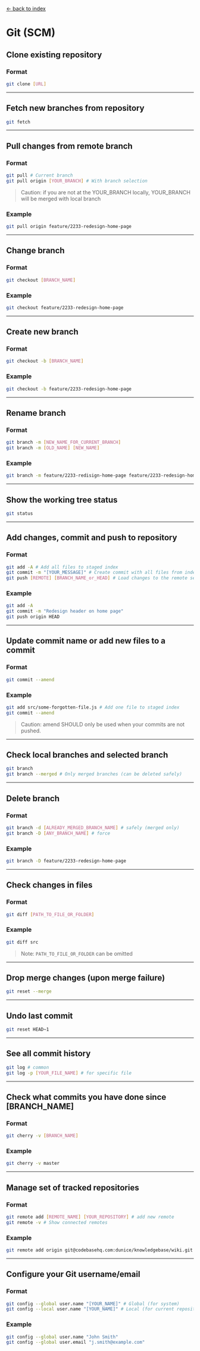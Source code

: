 [<- back to index](index.html)

# Git (SCM)

## Clone existing repository
### Format
```bash
git clone [URL]
```

---

## Fetch new branches from repository
```bash
git fetch
```

---

## Pull changes from remote branch
### Format
```bash
git pull # Current branch
git pull origin [YOUR_BRANCH] # With branch selection
```
> Caution: if you are not at the YOUR_BRANCH locally, YOUR_BRANCH will be merged with local branch
### Example
```bash
git pull origin feature/2233-redesign-home-page
```

---

## Change branch
### Format
```bash
git checkout [BRANCH_NAME]
```
### Example

```bash
git checkout feature/2233-redesign-home-page
```

---

## Create new branch
### Format
```bash
git checkout -b [BRANCH_NAME]
```
### Example
```bash
git checkout -b feature/2233-redesign-home-page
```

---

## Rename branch
### Format
```bash
git branch -m [NEW_NAME_FOR_CURRENT_BRANCH]
git branch -m [OLD_NAME] [NEW_NAME]
```
### Example
```bash
git branch -m feature/2233-redisign-home-page feature/2233-redesign-home-page
```

---

## Show the working tree status

```bash
git status
```

---

## Add changes, commit and push to repository
### Format
```bash
git add -A # Add all files to staged index
git commit -m "[YOUR_MESSAGE]" # Create commit with all files from index
git push [REMOTE] [BRANCH_NAME_or_HEAD] # Load changes to the remote server
```
### Example
```bash
git add -A
git commit -m "Redesign header on home page"
git push origin HEAD
```

---

## Update commit name or add new files to a commit
### Format
```bash
git commit --amend
```
### Example
```bash
git add src/some-forgotten-file.js # Add one file to staged index
git commit --amend
```
> Caution: amend SHOULD only be used when your commits are not pushed.

---

## Check local branches and selected branch
```bash
git branch
git branch --merged # Only merged branches (can be deleted safely)
```

---

## Delete branch
### Format
```bash
git branch -d [ALREADY_MERGED_BRANCH_NAME] # safely (merged only)
git branch -D [ANY_BRANCH_NAME] # force
```
### Example
```bash
git branch -D feature/2233-redesign-home-page
```

---

## Check changes in files
### Format
```bash
git diff [PATH_TO_FILE_OR_FOLDER]
```
### Example
```bash
git diff src
```
> Note: `PATH_TO_FILE_OR_FOLDER` can be omitted

---


## Drop merge changes (upon merge failure)
```bash
git reset --merge
```

---

## Undo last commit
```bash
git reset HEAD~1
```

---


## See all commit history
```bash
git log # common
git log -p [YOUR_FILE_NAME] # for specific file
```

---


## Check what commits you have done since [BRANCH_NAME]
### Format
```bash
git cherry -v [BRANCH_NAME]
```
### Example
```bash
git cherry -v master
```

---

## Manage set of tracked repositories
### Format
```bash
git remote add [REMOTE_NAME] [YOUR_REPOSITORY] # add new remote
git remote -v # Show connected remotes
```
### Example
```bash
git remote add origin git@codebasehq.com:dunice/knowledgebase/wiki.git
```

---

## Configure your Git username/email
### Format
```bash
git config --global user.name "[YOUR_NAME]" # Global (for system)
git config --local user.name "[YOUR_NAME]" # Local (for current repository)
```
### Example
```bash
git config --global user.name "John Smith"
git config --global user.email "j.smith@example.com"
```
